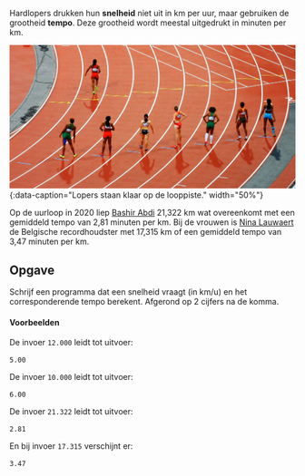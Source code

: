 Hardlopers drukken hun **snelheid** niet uit in km per uur, maar gebruiken de grootheid **tempo**. Deze grootheid wordt meestal uitgedrukt in minuten per km.

![Lopers staan klaar op de looppiste.](media/running_track.jpg "Foto door Matt Lee op Unsplash."){:data-caption="Lopers staan klaar op de looppiste." width="50%"}

Op de uurloop in 2020 liep <a href='https://nl.wikipedia.org/wiki/Bashir_Abdi' target='_blank'>Bashir Abdi</a> 21,322 km wat overeenkomt met een gemiddeld tempo van 2,81 minuten per km. Bij de vrouwen is <a href='https://nl.wikipedia.org/wiki/Nina_Lauwaert' target='_blank'>Nina Lauwaert</a> de Belgische recordhoudster met 17,315 km of een gemiddeld tempo van 3,47 minuten per km.

## Opgave
Schrijf een programma dat een snelheid vraagt (in km/u) en het corresponderende tempo berekent. Afgerond op 2 cijfers na de komma.


#### Voorbeelden
De invoer `12.000` leidt tot uitvoer:
```
5.00
```

De invoer `10.000` leidt tot uitvoer:
```
6.00
```

De invoer `21.322` leidt tot uitvoer:
```
2.81
```

En bij invoer `17.315` verschijnt er:
```
3.47
```